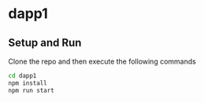 # dapp1

## Setup and Run

Clone the repo and then execute the following commands

```bash
cd dapp1
npm install
npm run start
```
